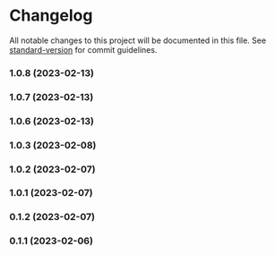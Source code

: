 # Changelog

All notable changes to this project will be documented in this file. See [standard-version](https://github.com/conventional-changelog/standard-version) for commit guidelines.

### 1.0.8 (2023-02-13)

### 1.0.7 (2023-02-13)

### 1.0.6 (2023-02-13)

### 1.0.3 (2023-02-08)

### 1.0.2 (2023-02-07)

### 1.0.1 (2023-02-07)

### 0.1.2 (2023-02-07)

### 0.1.1 (2023-02-06)
